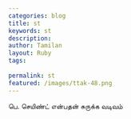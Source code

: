```yaml
---
categories: blog
title: st
keywords: st
description: 
author: Tamilan
layout: Ruby
tags: 
 
permalink: st
featured: /images/ttak-48.png
---
```

  
பெ. செயிண்ட் என்பதன் சுருக்க வடிவம்  
